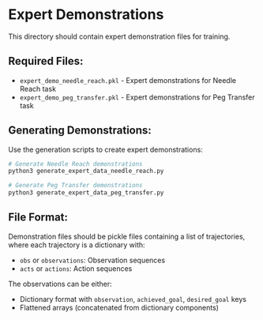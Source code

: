 # Expert Demonstrations

This directory should contain expert demonstration files for training.

## Required Files:

- `expert_demo_needle_reach.pkl` - Expert demonstrations for Needle Reach task
- `expert_demo_peg_transfer.pkl` - Expert demonstrations for Peg Transfer task

## Generating Demonstrations:

Use the generation scripts to create expert demonstrations:

```bash
# Generate Needle Reach demonstrations
python3 generate_expert_data_needle_reach.py

# Generate Peg Transfer demonstrations  
python3 generate_expert_data_peg_transfer.py
```

## File Format:

Demonstration files should be pickle files containing a list of trajectories, where each trajectory is a dictionary with:

- `obs` or `observations`: Observation sequences
- `acts` or `actions`: Action sequences

The observations can be either:
- Dictionary format with `observation`, `achieved_goal`, `desired_goal` keys
- Flattened arrays (concatenated from dictionary components)